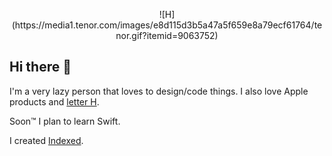 <p style="text-align: center;">![H](https://media1.tenor.com/images/e8d115d3b5a47a5f659e8a79ecf61764/tenor.gif?itemid=9063752)</p>

## Hi there 👋
I'm a very lazy person that loves to design/code things. I also love Apple products and [letter H](https://reddit.com/r/TheLetterH).

Soon™ I plan to learn Swift.

I created [Indexed](https://github.com/team-indexed).
